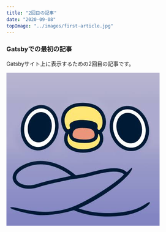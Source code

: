 ```yaml
---
title: "2回目の記事"
date: "2020-09-08"
topImage: "../images/first-article.jpg"
---
```


### Gatsbyでの最初の記事

Gatsbyサイト上に表示するための2回目の記事です。

![テスト画像](../images/test.jpg)
